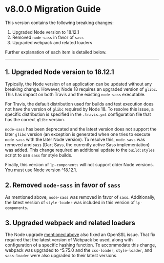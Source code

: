 # v8.0.0 Migration Guide

This version contains the following breaking changes:

1. Upgraded Node version to 18.12.1
2. Removed `node-sass` in favor of `sass`
3. Upgraded webpack and related loaders

Further explanation of each item is detailed below.

---

## 1. Upgraded Node version to 18.12.1

Typically, the Node version of an application can be updated without any breaking change. However, Node 18 requires an upgraded version of `glibc`. This has impact on both Travis and the existing `node-sass` executable.

For Travis, the default distribution used for builds and test execution does not have the version of `glibc` required by Node 18. To resolve this issue, a specific distribution is specified in the `.travis.yml` configuration file that has the correct `glibc` version.

`node-sass` has been deprecated and the latest version does not support the later `glibc` version (an exception is generated when one tries to execute `node-sass` with the later Node version). To resolve this, `node-sass` was removed and `sass` (Dart Sass, the currently active Sass implementation) was added. This change required an additional update to the `build:styles` script to use `sass` for style builds.

Finally, this version of `lp-components` will not support older Node versions. You must use Node version ^18.12.1.

## 2. Removed `node-sass` in favor of `sass`

As mentioned above, `node-sass` was removed in favor of `sass`. Additionally, the latest version of `style-loader` was included in this version of `lp-components`.

## 3. Upgraded webpack and related loaders

The Node upgrade [mentioned above](#1-upgraded-node-version-to-18121) also fixed an OpenSSL issue. That fix required that the latest version of Webpack be used, along with configuration of a specific hashing function. To accommodate this change, webpack was upgraded to ^5.75.0 and the `css-loader`, `style-loader`, and `sass-loader` were also upgraded to their latest versions.